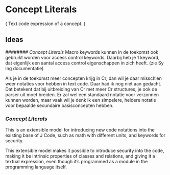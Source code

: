 ﻿Concept Literals
================

( Text code expression of a concept. )

Ideas
-----

######## *Concept Literals*
Macro keywords kunnen in de toekomst ook gebruikt worden voor access control keywords. Daarbij heb je 1 keyword, dat eigenlijk een aantal access control eigenschappen in zich heeft. (zie Sy lng documentatie)

Als je in de toekomst meer concepten krijg in Cr, dan wil je daar misschien weer notaties voor hebben in text code. Daar had ik nog niet aan gedacht. Dat betekent dat bij uitbreiding van Cr met meer Cr structures, je ook de parser uit moet breiden. Er zal wel een standaard notatie voor verzonnen kunnen worden, maar vaak wil je denk ik een simpelere, heldere notatie voor bepaalde secundaire basisconcepten hebben.



### ***Concept Literals***
This is an extensible model for introducing new code notations into the existing base of J Code, such as math with different units, and keywords for security.

This extensible model makes it possible to introduce security into the code, making it be intrinsic properties of classes and relations, and giving it a textual expression, even though it’s programmed as a module in the programming language itself.

